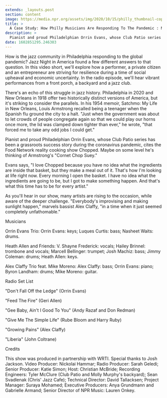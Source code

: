 ```yaml
--- 
extends: _layouts.post 
section: content 
image: https://media.npr.org/assets/img/2020/10/15/philly_thumbnail-copy_wide-9a4bbf3f74059a019223abd36789abe659b15955.jpg?s=1400 
title: > 
  A Case Study: How Philly Musicians Are Responding To The Pandemic : NPR 
description: > 
  Pianist and proud Philadelphian Orrin Evans, whose Club Patio series has been a grassroots success story during the coronavirus pandemic, cites the Food Network reality cooking show Chopped."Everybody's improvising and making sunlight happen," marvels bassist Alex Claffy, "in a time when it just seemed completely unfathomable."MusiciansOrrin Evans Trio: Orrin Evans: keys; Luques Curtis: bass; Nasheet Waits: drums.Alex Claffy Trio feat.Mike Moreno: Alex Claffy: bass; Orrin Evans: piano; Byron Landham: drums; Mike Moreno: guitar. 
date: 1602851295.246303 
--- 
```

How is the jazz community in Philadelphia responding to the global pandemic? Jazz Night in America found a few different answers to that question. In this video short, we'll explore how a performer, a private citizen and an entrepreneur are striving for resilience during a time of social upheaval and economic uncertainty. In the radio episode, we'll hear vibrant performances from a front porch, a backyard and a jazz club.

There's an echo of this struggle in jazz history. Philadelphia in 2020 and New Orleans in 1918 offer two historically distinct versions of America, but it's striking to consider the parallels. In his 1954 memoir, Satchmo: My Life in New Orleans, Louis Armstrong recalled being a teenager when the Spanish flu ground the city to a halt. "Just when the government was about to let crowds of people congregate again so that we could play our horns once more, the lid was clamped down tighter than ever," he wrote, "that forced me to take any odd jobs I could get."

Pianist and proud Philadelphian Orrin Evans, whose Club Patio series has been a grassroots success story during the coronavirus pandemic, cites the Food Network reality cooking show Chopped. Maybe on some level he's thinking of Armstrong's "Cornet Chop Suey."

Evans says, "I love Chopped because you have no idea what the ingredients are inside that basket, but they make a meal out of it. That's how I'm looking at life right now. Every morning I open the basket. I have no idea what the ingredients are going to be, but I got to make something happen. And that's what this time has to be for every artist."

As you'll hear in our show, many artists are rising to the occasion, while aware of the deeper challenge. "Everybody's improvising and making sunlight happen," marvels bassist Alex Claffy, "in a time when it just seemed completely unfathomable."

Musicians

Orrin Evans Trio: Orrin Evans: keys; Luques Curtis: bass; Nasheet Waits: drums.

Heath Allen and Friends: V. Shayne Frederick: vocals; Hailey Brinnel: trombone and vocals; Marcell Bellinger: trumpet; Josh Machiz: bass; Jimmy Coleman: drums; Heath Allen: keys.

Alex Claffy Trio feat. Mike Moreno: Alex Claffy: bass; Orrin Evans: piano; Byron Landham: drums; Mike Moreno: guitar.

Radio Set List

"Don't Fall Off the Ledge" (Orrin Evans)

"Feed The Fire" (Geri Allen)

"Gee Baby, Ain't I Good To You" (Andy Razaf and Don Redman)

"Give Me The Simple Life" (Rube Bloom and Harry Ruby)

"Growing Pains" (Alex Claffy)

"Liberia" (John Coltrane)

Credits

This show was produced in partnership with WRTI. Special thanks to Josh Jackson. Video Producer: Nickolai Hammar; Radio Producer: Sarah Geledi; Senior Producer: Katie Simon; Host: Christian McBride; Recording Engineers: Tyler McClure (Club Patio and Molly Murphy's backyard); Sean Svadlenak (Chris' Jazz Cafe); Technical Director: David Tallacksen; Project Manager: Suraya Mohamed; Executive Producers: Anya Grundmann and Gabrielle Armand; Senior Director of NPR Music: Lauren Onkey.